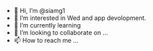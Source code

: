 - 👋 Hi, I’m @siamg1
- 👀 I’m interested in Wed and app devolopment.
- 🌱 I’m currently learning 
- 💞️ I’m looking to collaborate on ...
- 📫 How to reach me ...

<!---
siamg1/siamg1 is a ✨ special ✨ repository because its `README.md` (this file) appears on your GitHub profile.
You can click the Preview link to take a look at your changes.
--->
